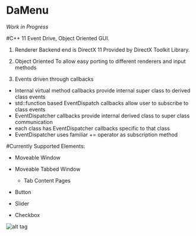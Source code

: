 # DaMenu

*Work in Progress*

#C++ 11 Event Drive, Object Oriented GUI.

1. Renderer Backend end is DirectX 11 Provided by DirectX Toolkit Library.

2. Object Oriented To allow easy porting to different renderers and input methods

3. Events driven through callbacks
  * Internal virtual method callbacks provide internal super class to derived class events
  * std::function based EventDispatch callbacks allow user to subscribe to class events
  * EventDispatcher callbacks provide internal derived class to super class communication
  * each class has EventDispatcher callbacks specific to that class
  * EventDispatcher uses familiar += operator as subscription method
  
#Currently Supported Elements:
* Moveable Window

* Moveable Tabbed Window 

  * Tab Content Pages

* Button

* Slider

* Checkbox

![alt tag](http://i.imgur.com/ho2H8mA.png)
